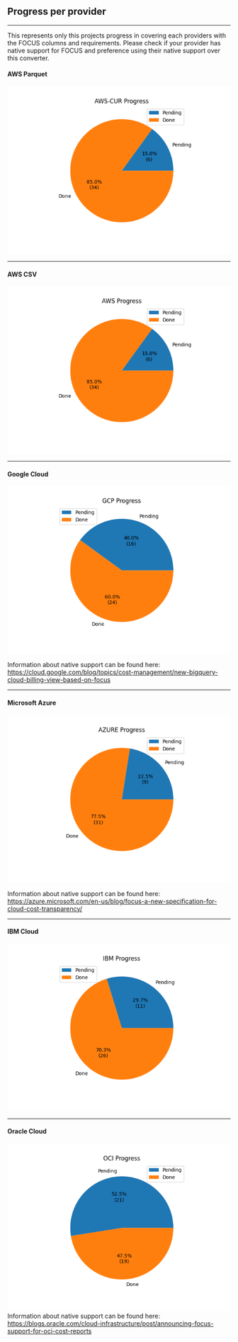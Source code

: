## Progress per provider
---

This represents only this projects progress in covering each providers with the FOCUS columns and requirements. Please check if your provider has native support for FOCUS and preference using their native support over this converter.

#### AWS Parquet

![alt text](aws-cur_progress_pie_chart.png)

---

#### AWS CSV

![alt text](aws_progress_pie_chart.png)

---

#### Google Cloud

![alt text](gcp_progress_pie_chart.png)

Information about native support can be found here: https://cloud.google.com/blog/topics/cost-management/new-bigquery-cloud-billing-view-based-on-focus

---

#### Microsoft Azure

![alt text](azure_progress_pie_chart.png)

Information about native support can be found here: https://azure.microsoft.com/en-us/blog/focus-a-new-specification-for-cloud-cost-transparency/

---

#### IBM Cloud

![alt text](ibm_progress_pie_chart.png)

---

#### Oracle Cloud

![alt text](oci_progress_pie_chart.png)
Information about native support can be found here: https://blogs.oracle.com/cloud-infrastructure/post/announcing-focus-support-for-oci-cost-reports

